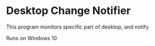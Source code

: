 # Desktop Change Notifier

This program monitors specific part of desktop, and notify

Runs on Windows 10